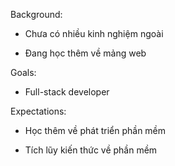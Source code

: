 Background:

- Chưa có nhiều kinh nghiệm ngoài

- Đang học thêm về mảng web

Goals:

- Full-stack developer

Expectations:

- Học thêm về phát triển phần mềm

- Tích lũy kiến thức về phần mềm